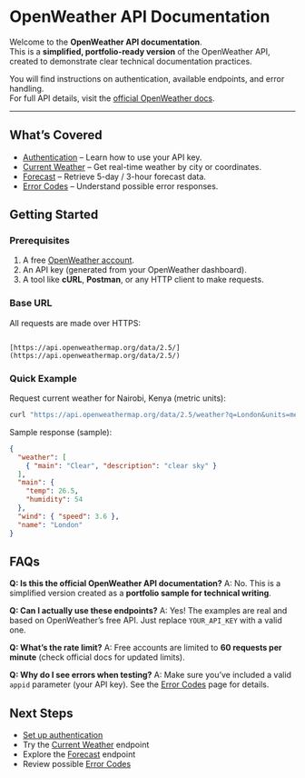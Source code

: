# OpenWeather API Documentation

Welcome to the **OpenWeather API documentation**.  
This is a **simplified, portfolio-ready version** of the OpenWeather API, created to demonstrate clear technical documentation practices.  

You will find instructions on authentication, available endpoints, and error handling.  
For full API details, visit the [official OpenWeather docs](https://openweathermap.org/api).

---

##  What’s Covered
- [Authentication](authentication.md) – Learn how to use your API key.
- [Current Weather](current-weather.md) – Get real-time weather by city or coordinates.
- [Forecast](forecast.md) – Retrieve 5-day / 3-hour forecast data.
- [Error Codes](errors.md) – Understand possible error responses.
  

##  Getting Started

### Prerequisites
1. A free [OpenWeather account](https://home.openweathermap.org/users/sign_up).  
2. An API key (generated from your OpenWeather dashboard).  
3. A tool like **cURL**, **Postman**, or any HTTP client to make requests.  



### Base URL
All requests are made over HTTPS:
```

[https://api.openweathermap.org/data/2.5/](https://api.openweathermap.org/data/2.5/)

````



### Quick Example

Request current weather for Nairobi, Kenya (metric units):

```bash
curl "https://api.openweathermap.org/data/2.5/weather?q=London&units=metric&appid=YOUR_API_KEY"
````

Sample response (sample):

```json
{
  "weather": [
    { "main": "Clear", "description": "clear sky" }
  ],
  "main": {
    "temp": 26.5,
    "humidity": 54
  },
  "wind": { "speed": 3.6 },
  "name": "London"
}
```


##  FAQs

**Q: Is this the official OpenWeather API documentation?**
A: No. This is a simplified version created as a **portfolio sample for technical writing**.

**Q: Can I actually use these endpoints?**
A: Yes! The examples are real and based on OpenWeather’s free API. Just replace `YOUR_API_KEY` with a valid one.

**Q: What’s the rate limit?**
A: Free accounts are limited to **60 requests per minute** (check official docs for updated limits).

**Q: Why do I see errors when testing?**
A: Make sure you’ve included a valid `appid` parameter (your API key). See the [Error Codes](errors.md) page for details.


##  Next Steps

* [Set up authentication](authentication.md)
* Try the [Current Weather](current-weather.md) endpoint
* Explore the [Forecast](forecast.md) endpoint
* Review possible [Error Codes](errors.md)
